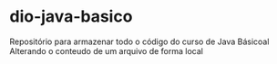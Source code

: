 # dio-java-basico
Repositório para armazenar todo o código do curso de Java Básicoal
Alterando o conteudo de um arquivo de forma local
